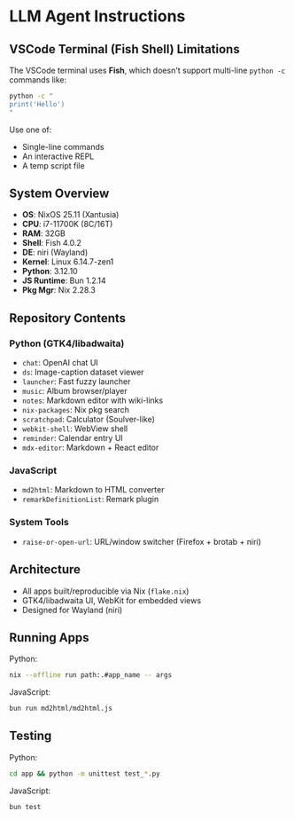 # LLM Agent Instructions

## VSCode Terminal (Fish Shell) Limitations

The VSCode terminal uses **Fish**, which doesn't support multi-line `python -c` commands like:

```bash
python -c "
print('Hello')
"
````

Use one of:

* Single-line commands
* An interactive REPL
* A temp script file

## System Overview

* **OS**: NixOS 25.11 (Xantusia)
* **CPU**: i7-11700K (8C/16T)
* **RAM**: 32GB
* **Shell**: Fish 4.0.2
* **DE**: niri (Wayland)
* **Kernel**: Linux 6.14.7-zen1
* **Python**: 3.12.10
* **JS Runtime**: Bun 1.2.14
* **Pkg Mgr**: Nix 2.28.3

## Repository Contents

### Python (GTK4/libadwaita)

* `chat`: OpenAI chat UI
* `ds`: Image-caption dataset viewer
* `launcher`: Fast fuzzy launcher
* `music`: Album browser/player
* `notes`: Markdown editor with wiki-links
* `nix-packages`: Nix pkg search
* `scratchpad`: Calculator (Soulver-like)
* `webkit-shell`: WebView shell
* `reminder`: Calendar entry UI
* `mdx-editor`: Markdown + React editor

### JavaScript

* `md2html`: Markdown to HTML converter
* `remarkDefinitionList`: Remark plugin

### System Tools

* `raise-or-open-url`: URL/window switcher (Firefox + brotab + niri)

## Architecture

* All apps built/reproducible via Nix (`flake.nix`)
* GTK4/libadwaita UI, WebKit for embedded views
* Designed for Wayland (niri)

## Running Apps

Python:

```bash
nix --offline run path:.#app_name -- args
```

JavaScript:

```bash
bun run md2html/md2html.js
```

## Testing

Python:

```bash
cd app && python -m unittest test_*.py
```

JavaScript:

```bash
bun test
```